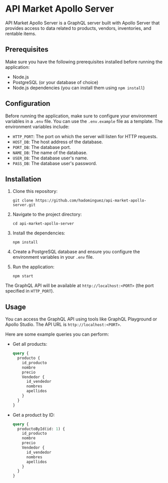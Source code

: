 # API Market Apollo Server

API Market Apollo Server is a GraphQL server built with Apollo Server that provides access to data related to products, vendors, inventories, and rentable items.

## Prerequisites

Make sure you have the following prerequisites installed before running the application:

- Node.js
- PostgreSQL (or your database of choice)
- Node.js dependencies (you can install them using `npm install`)

## Configuration

Before running the application, make sure to configure your environment variables in a `.env` file. You can use the `.env.example` file as a template. The environment variables include:

- `HTTP_PORT`: The port on which the server will listen for HTTP requests.
- `HOST_DB`: The host address of the database.
- `PORT_DB`: The database port.
- `NAME_DB`: The name of the database.
- `USER_DB`: The database user's name.
- `PASS_DB`: The database user's password.

## Installation

1. Clone this repository:

   ```shell
   git clone https://github.com/hadominguez/api-market-apollo-server.git
   ```

2. Navigate to the project directory:

   ```shell
   cd api-market-apollo-server
   ```

3. Install the dependencies:

   ```shell
   npm install
   ```

4. Create a PostgreSQL database and ensure you configure the environment variables in your `.env` file.

5. Run the application:

   ```shell
   npm start
   ```

The GraphQL API will be available at `http://localhost:<PORT>` (the port specified in `HTTP_PORT`).

## Usage

You can access the GraphQL API using tools like GraphQL Playground or Apollo Studio. The API URL is `http://localhost:<PORT>`.

Here are some example queries you can perform:

- Get all products:

  ```graphql
  query {
    producto {
      id_producto
      nombre
      precio
      Vendedor {
        id_vendedor
        nombres
        apellidos
      }
    }
  }
  ```

- Get a product by ID:

  ```graphql
  query {
    productoById(id: 1) {
      id_producto
      nombre
      precio
      Vendedor {
        id_vendedor
        nombres
        apellidos
      }
    }
  }
  ```